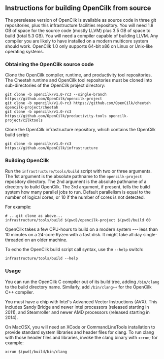 ## Instructions for building OpenCilk from source

The prerelease version of OpenCilk is available as source code in three git
repositories, plus this infrastructure facilities repository.  You will need 1.8
GB of space for the source code (mostly LLVM) plus 3.5 GB of space to build
(total 5.3 GB).  You will need a compiler capable of building LLVM.  Any
compiler you are likely to have installed on a modern multicore system should
work.  OpenCilk 1.0 only supports 64-bit x86 on Linux or Unix-like operating
systems.

### Obtaining the OpenCilk source code

Clone the OpenCilk compiler, runtime, and productivity tool repositories.  The
Cheetah runtime and OpenCilk tool repositories must be cloned into
sub-directories of the OpenCilk project directory:

    git clone -b opencilk/v1.0-rc3 --single-branch https://github.com/OpenCilk/opencilk-project
    git clone -b opencilk/v1.0-rc3 https://github.com/OpenCilk/cheetah opencilk-project/cheetah
    git clone -b opencilk/v1.0-rc3 https://github.com/OpenCilk/productivity-tools opencilk-project/cilktools

Clone the OpenCilk infrastructure repository, which contains the OpenCilk build
script:

    git clone -b opencilk/v1.0-rc3 https://github.com/OpenCilk/infrastructure

### Building OpenCilk

Run the `infrastructure/tools/build` script with two or three arguments.  The
1st argument is the absolute pathname to the `opencilk-project` repository
directory.  The 2nd argument is the absolute pathname of a directory to build
OpenCilk.  The 3rd argument, if present, tells the build system how many
parallel jobs to run.  Default parallelism is equal to the number of logical
cores, or 10 if the number of cores is not detected.

For example:

    # ...git clone as above...
    infrastructure/tools/build $(pwd)/opencilk-project $(pwd)/build 60

OpenCilk takes a few CPU-hours to build on a modern system --- less than 10
minutes on a 24-core Ryzen with a fast disk.  It might take all day
single-threaded on an older machine.

To echo the OpenCilk build script call syntax, use the `--help` switch:

    infrastructure/tools/build --help

### Usage

You can run the OpenCilk C compiler out of its build tree, adding `/bin/clang`
to the build directory name.  Similarly, add `/bin/clang++` for the OpenCilk C++
compiler.

You must have a chip with Intel's Advanced Vector Instructions (AVX).  This
includes Sandy Bridge and newer Intel processors (released starting in 2011), and
Steamroller and newer AMD processors (released starting in 2014).

On MacOSX, you will need an XCode or CommandLineTools installation to
provide standard system libraries and header files for clang.  To run
clang with those header files and libraries, invoke the clang binary
with `xcrun`; for example:

    xcrun $(pwd)/build/bin/clang
